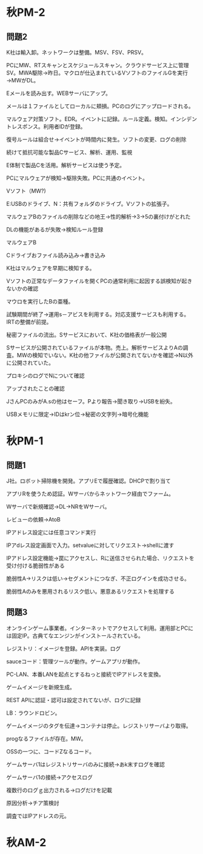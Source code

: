 # 秋PM-2

## 問題2

K社は輸入卸。ネットワークは整備。MSV、FSV、PRSV。

PCにMW、RTスキャンとスケジュールスキャン。クラウドサービス上に管理SV。MWA駆除→昨日。マクロが仕込まれているVソフトのファイルGを実行→MWがDL。

Eメールを読み出す。WEBサーバにアップ。

メールは１ファイルとしてローカルに頬損。PCのログにアップロードされる。

マルウェア対策ソフト。EDR。イベントに記録。ルール定義。検知。インシデントレスポンス。利用者IDが登録。

復号ルールは組合せ→イベントが時間内に発生。ソフトの変更、ログの削除

続けて抵抗可能な製品Cサービス、解析、運用、監視

E体制で製品Cを活用。解析サービスは使う予定。

PCにマルウェアが検知→駆除失敗。PCに共通のイベント。

Vソフト（MW?)

E:USBのドライブ、N：共有フォルダのドライブ。Vソフトの拡張子。

マルウェアBのファイルの削除などの地王→性的解析→3→5の裏付けがとれた

DLの機能があるが失敗→検知ルール登録

マルウェアB

Cドライブおファイル読み込み→書き込み

K社はマルウェアを早期に検知する。

Vソフトの正常なデータファイルを開くPCの通常利用に起因する誤検知が起きないかの確認

マウロを実行したBの亜種。

試験期間が終了→運用s－アビスを利用する。対応支援サービスも利用する。IRTの整備が前提。

秘密ファイルの流出。Sサービスにおいて、K社の価格表が一般公開

Sサービスが公開されているファイルが本物。売上。解析サービスよりAの調査。MWの検知でいない。K社の他ファイルが公開されてないかを確認→N以外に公開されていた。

プロキシのログでNについて確認

アップされたことの確認

JさんPCのみがA.sの他はセーフ。Pより報告→聞き取り→USBを紛失。

USBメモリに限定→IDはkrン位→秘密の文字列→暗号化機能


# 秋PM-1

## 問題1

J社。ロボット掃除機を開発。アプリEで履歴確認。DHCPで割り当て

アプリRを使うため認証。Wサーバからネットワーク経由でファーム。

Wサーバで新規確認→DL→NRをWサーバ。

レビューの依頼→AtoB

IPアドレス設定には任意コマンド実行

IPアdレス設定画面で入力。setvalueに対してリクエスト→shellに渡す

IPアドレス設定機能→罠にアクセスし、Rに送信させられた場合、リクエストを受け付ける脆弱性がある

脆弱性A→リスクは低い→セグメントにつなぎ、不正ログインを成功させる。

脆弱性Aのみを悪用されるリスク低い。悪意あるリクエストを処理する

## 問題3

オンラインゲーム事業者。インターネットでアクセスして利用。運用部とPCには固定IP。古典てなエンジンがインストールされている。

レジストリ：イメージを登録。APIを実装。ログ

sauceコード：管理ツールが動作。ゲームアプリが動作。

PC-LAN、本番LANを起点とするねっと接続でIPアドレスを変換。

ゲームイメージを新規生成。

REST APIに認証・認可は設定されてないが、ログに記録

LB：ラウンドロビン。

ゲームイメージのタグを伝達→コンテナは停止。レジストリサーバより取得。

progなるファイルが存在。MW。

OSSの一つに、コードZなるコード。

ゲームサーバ1はレジストリサーバのみに接続→あk末すログを確認

ゲームサーバ1の接続→アクセスログ

複数行のログｇ出力される→ログだけを記載

原因分析→チア策検討

調査ではIPアドレスの元。



# 秋AM-2
